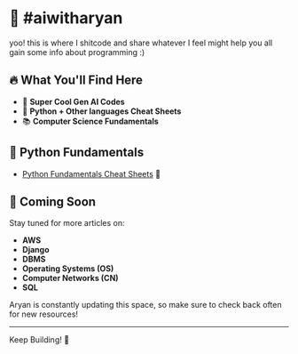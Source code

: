 # 🤖 #aiwitharyan

yoo! this is where I shitcode and share whatever I feel might help you all gain some info about programming :)

## 🔥 What You'll Find Here

- 🌟 **Super Cool Gen AI Codes**
- 🐍 **Python + Other languages Cheat Sheets**
- 📚 **Computer Science Fundamentals**
  
## 🐍 Python Fundamentals
- [Python Fundamentals Cheat Sheets](https://github.com/ARYANK-08/aiwitharyan/tree/main/python%20fundamentals) 🐍

## 🚀 Coming Soon

Stay tuned for more articles on:

- **AWS** 
- **Django**
- **DBMS**
- **Operating Systems (OS)**
- **Computer Networks (CN)**
- **SQL**

Aryan is constantly updating this space, so make sure to check back often for new resources!

---

Keep Building! 🚀
